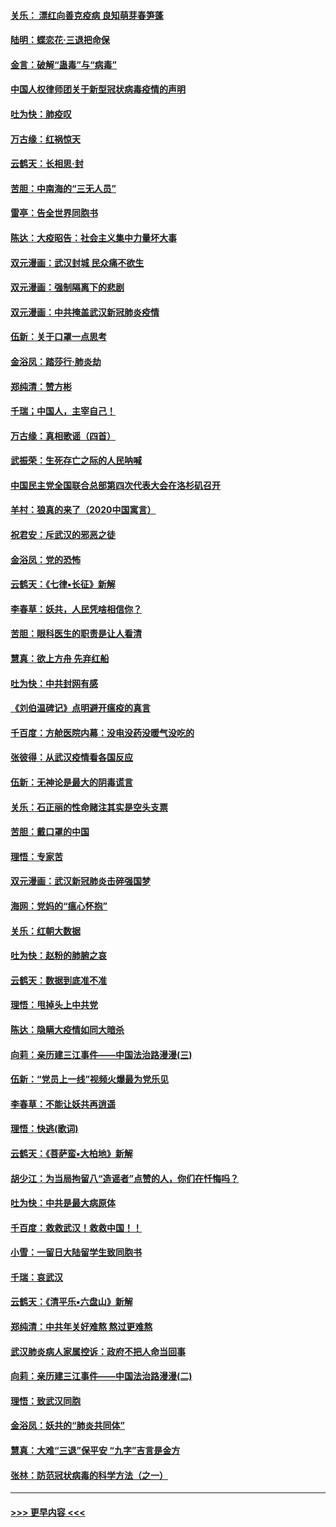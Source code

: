 #### [关乐： 漂红向善克疫病 良知萌芽春笋蓬](../pages/nsc993/n11865710.md?t=02140422) 
#### [陆明：蝶恋花‧三退把命保](../pages/nsc993/n11865673.md?t=02140422) 
#### [金言：破解“蛊毒”与“病毒”](../pages/nsc993/n11864103.md?t=02140422) 
#### [中国人权律师团关于新型冠状病毒疫情的声明](../pages/nsc993/n11864249.md?t=02140422) 
#### [吐为快：肺疫叹](../pages/nsc993/n11864027.md?t=02140422) 
#### [万古缘：红祸惊天](../pages/nsc993/n11864079.md?t=02140422) 
#### [云鹤天：长相思‧封](../pages/nsc993/n11864006.md?t=02140422) 
#### [苦胆：中南海的“三无人员”](../pages/nsc993/n11862997.md?t=02140422) 
#### [雷亭：告全世界同胞书](../pages/nsc993/n11862572.md?t=02140422) 
#### [陈达：大疫昭告：社会主义集中力量坏大事](../pages/nsc993/n11859419.md?t=02140422) 
#### [双元漫画：武汉封城 民众痛不欲生](../pages/nsc993/n11859287.md?t=02140422) 
#### [双元漫画：强制隔离下的悲剧](../pages/nsc993/n11859244.md?t=02140422) 
#### [双元漫画：中共掩盖武汉新冠肺炎疫情](../pages/nsc993/n11858249.md?t=02140422) 
#### [伍新：关于口罩一点思考](../pages/nsc993/n11859195.md?t=02140422) 
#### [金浴凤：踏莎行‧肺炎劫](../pages/nsc993/n11858227.md?t=02140422) 
#### [郑纯清：赞方彬](../pages/nsc993/n11856803.md?t=02140422) 
#### [千瑞；中国人，主宰自己！](../pages/nsc993/n11856793.md?t=02140422) 
#### [万古缘：真相歌谣（四首）](../pages/nsc993/n11856263.md?t=02140422) 
#### [武振荣：生死存亡之际的人民呐喊](../pages/nsc993/n11856256.md?t=02140422) 
#### [中国民主党全国联合总部第四次代表大会在洛杉矶召开](../pages/nsc993/n11856344.md?t=02140422) 
#### [羊村：狼真的来了（2020中国寓言）](../pages/nsc993/n11856229.md?t=02140422) 
#### [祝君安：斥武汉的邪恶之徒](../pages/nsc993/n11855861.md?t=02140422) 
#### [金浴凤：党的恐怖](../pages/nsc993/n11855849.md?t=02140422) 
#### [云鹤天：《七律▪长征》新解](../pages/nsc993/n11855479.md?t=02140422) 
#### [李春草：妖共，人民凭啥相信你？](../pages/nsc993/n11855196.md?t=02140422) 
#### [苦胆：眼科医生的职责是让人看清](../pages/nsc993/n11853840.md?t=02140422) 
#### [慧真：欲上方舟 先弃红船](../pages/nsc993/n11853483.md?t=02140422) 
#### [吐为快：中共封网有感](../pages/nsc993/n11852575.md?t=02140422) 
#### [《刘伯温碑记》点明避开瘟疫的真言](../pages/nsc993/n11852128.md?t=02140422) 
#### [千百度：方舱医院内幕：没电没药没暖气没吃的](../pages/nsc993/n11850211.md?t=02140422) 
#### [张彼得：从武汉疫情看各国反应](../pages/nsc993/n11850102.md?t=02140422) 
#### [伍新：无神论是最大的阴毒谎言](../pages/nsc993/n11846129.md?t=02140422) 
#### [关乐：石正丽的性命赌注其实是空头支票](../pages/nsc993/n11846109.md?t=02140422) 
#### [苦胆：戴口罩的中国](../pages/nsc993/n11845576.md?t=02140422) 
#### [理悟：专家苦](../pages/nsc993/n11845564.md?t=02140422) 
#### [双元漫画：武汉新冠肺炎击碎强国梦](../pages/nsc993/n11843320.md?t=02140422) 
#### [海网：党妈的“瘟心怀抱”](../pages/nsc993/n11840740.md?t=02140422) 
#### [关乐：红朝大数据](../pages/nsc993/n11840675.md?t=02140422) 
#### [吐为快：赵粉的肺腑之哀](../pages/nsc993/n11840618.md?t=02140422) 
#### [云鹤天：数据到底准不准](../pages/nsc993/n11840325.md?t=02140422) 
#### [理悟：甩掉头上中共党](../pages/nsc993/n11838826.md?t=02140422) 
#### [陈达：隐瞒大疫情如同大暗杀](../pages/nsc993/n11838771.md?t=02140422) 
#### [向莉：亲历建三江事件——中国法治路漫漫(三)](../pages/nsc993/n11831825.md?t=02140422) 
#### [伍新：“党员上一线”视频火爆最为党乐见](../pages/nsc993/n11838200.md?t=02140422) 
#### [李春草：不能让妖共再逍遥](../pages/nsc993/n11838102.md?t=02140422) 
#### [理悟：快逃(歌词)](../pages/nsc993/n11838083.md?t=02140422) 
#### [云鹤天：《菩萨蛮▪大柏地》新解](../pages/nsc993/n11838059.md?t=02140422) 
#### [胡少江：为当局拘留八“造谣者”点赞的人，你们在忏悔吗？](../pages/nsc993/n11836801.md?t=02140422) 
#### [吐为快：中共是最大病原体](../pages/nsc993/n11836748.md?t=02140422) 
#### [千百度：救救武汉！救救中国！！](../pages/nsc993/n11836145.md?t=02140422) 
#### [小雪：一留日大陆留学生致同胞书](../pages/nsc993/n11834624.md?t=02140422) 
#### [千瑞：哀武汉](../pages/nsc993/n11833647.md?t=02140422) 
#### [云鹤天：《清平乐▪六盘山》新解](../pages/nsc993/n11833611.md?t=02140422) 
#### [郑纯清：中共年关好难熬 熬过更难熬](../pages/nsc993/n11833489.md?t=02140422) 
#### [武汉肺炎病人家属控诉：政府不把人命当回事](../pages/nsc993/n11833205.md?t=02140422) 
#### [向莉：亲历建三江事件——中国法治路漫漫(二)](../pages/nsc993/n11829102.md?t=02140422) 
#### [理悟：致武汉同胞](../pages/nsc993/n11831522.md?t=02140422) 
#### [金浴凤：妖共的“肺炎共同体”](../pages/nsc993/n11829448.md?t=02140422) 
#### [慧真：大难“三退”保平安 “九字”吉言是金方](../pages/nsc993/n11829501.md?t=02140422) 
#### [张林：防范冠状病毒的科学方法（之一）](../pages/nsc993/n11828618.md?t=02140422) 

----
#### [ >>> 更早内容 <<< ](../indexes/nsc993-earlier.md)
